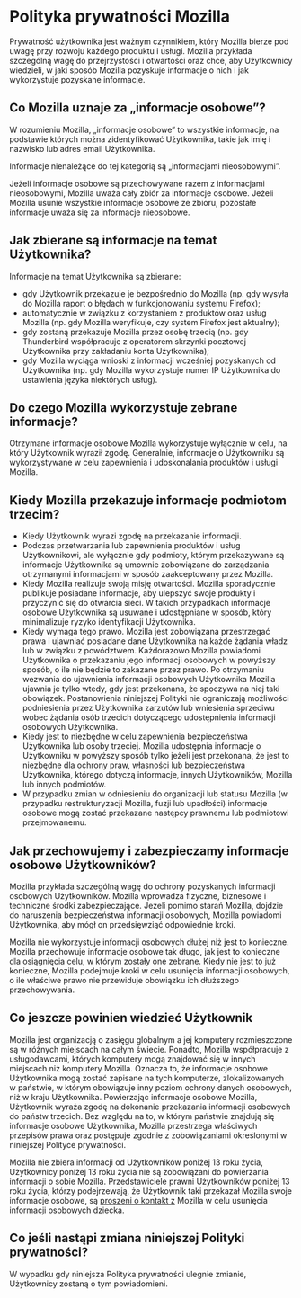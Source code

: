 # Polityka prywatności Mozilla

Prywatność użytkownika jest ważnym czynnikiem, który Mozilla bierze pod uwagę przy rozwoju każdego produktu i usługi. Mozilla przykłada szczególną wagę do przejrzystości i otwartości oraz chce, aby Użytkownicy wiedzieli, w jaki sposób Mozilla pozyskuje informacje o nich i jak wykorzystuje pozyskane informacje.

## Co Mozilla uznaje za „informacje osobowe”?

W rozumieniu Mozilla, „informacje osobowe” to wszystkie informacje, na podstawie których można zidentyfikować Użytkownika, takie jak imię i nazwisko lub adres email Użytkownika.

Informacje nienależące do tej kategorią są „informacjami nieosobowymi”.

Jeżeli informacje osobowe są przechowywane razem z informacjami nieosobowymi, Mozilla uważa cały zbiór za informacje osobowe. Jeżeli Mozilla usunie wszystkie informacje osobowe ze zbioru, pozostałe informacje uważa się za informacje nieosobowe.

## Jak zbierane są informacje na temat Użytkownika?

Informacje na temat Użytkownika są zbierane:

* gdy Użytkownik przekazuje je bezpośrednio do Mozilla (np. gdy wysyła do Mozilla raport o błędach w funkcjonowaniu systemu Firefox);
* automatycznie w związku z korzystaniem z produktów oraz usług Mozilla (np. gdy Mozilla weryfikuje, czy system Firefox jest aktualny);
* gdy zostaną przekazuje Mozilla przez osobę trzecią (np. gdy Thunderbird współpracuje z operatorem skrzynki pocztowej Użytkownika przy zakładaniu konta Użytkownika);
* gdy Mozilla wyciąga wnioski z informacji wcześniej pozyskanych od Użytkownika (np. gdy Mozilla wykorzystuje numer IP Użytkownika do ustawienia języka niektórych usług).

## Do czego Mozilla wykorzystuje zebrane informacje?

Otrzymane informacje osobowe Mozilla wykorzystuje wyłącznie w celu, na który Użytkownik wyraził zgodę. Generalnie, informacje o Użytkowniku są wykorzystywane w celu zapewnienia i udoskonalania produktów i usługi Mozilla.

## Kiedy Mozilla przekazuje informacje podmiotom trzecim?

* Kiedy Użytkownik wyrazi zgodę na przekazanie informacji.
* Podczas przetwarzania lub zapewnienia produktów i usług Użytkownikowi, ale wyłącznie gdy podmioty, którym przekazywane są informacje Użytkownika są umownie zobowiązane do zarządzania otrzymanymi informacjami w sposób zaakceptowany przez Mozilla.
* Kiedy Mozilla realizuje swoją misję otwartości. Mozilla sporadycznie publikuje posiadane informacje, aby ulepszyć swoje produkty i przyczynić się do otwarcia sieci. W takich przypadkach informacje osobowe Użytkownika są usuwane i udostępniane w sposób, który minimalizuje ryzyko identyfikacji Użytkownika.
* Kiedy wymaga tego prawo. Mozilla jest zobowiązana przestrzegać prawa i ujawniać posiadane dane Użytkownika na każde żądania władz lub w związku z powództwem. Każdorazowo Mozilla powiadomi Użytkownika o przekazaniu jego informacji osobowych w powyższy sposób, o ile nie będzie to zakazane przez prawo. Po otrzymaniu wezwania do ujawnienia informacji osobowych Użytkownika Mozilla ujawnia je tylko wtedy, gdy jest przekonana, że spoczywa na niej taki obowiązek. Postanowienia niniejszej Polityki nie ograniczają możliwości podniesienia przez Użytkownika zarzutów lub wniesienia sprzeciwu wobec żądania osób trzecich dotyczącego udostępnienia informacji osobowych Użytkownika.
* Kiedy jest to niezbędne w celu zapewnienia bezpieczeństwa Użytkownika lub osoby trzeciej. Mozilla udostępnia informacje o Użytkowniku w powyższy sposób tylko jeżeli jest przekonana, że jest to niezbędne dla ochrony praw, własności lub bezpieczeństwa Użytkownika, którego dotyczą informacje, innych Użytkowników, Mozilla lub innych podmiotów.
* W przypadku zmian w odniesieniu do organizacji lub statusu Mozilla (w przypadku restrukturyzacji Mozilla, fuzji lub upadłości) informacje osobowe mogą zostać przekazane następcy prawnemu lub podmiotowi przejmowanemu.

## Jak przechowujemy i zabezpieczamy informacje osobowe Użytkowników?

Mozilla przykłada szczególną wagę do ochrony pozyskanych informacji osobowych Użytkowników. Mozilla wprowadza fizyczne, biznesowe i techniczne środki zabezpieczające. Jeżeli pomimo starań Mozilla, dojdzie do naruszenia bezpieczeństwa informacji osobowych, Mozilla powiadomi Użytkownika, aby mógł on przedsięwziąć odpowiednie kroki.

Mozilla nie wykorzystuje informacji osobowych dłużej niż jest to konieczne. Mozilla przechowuje informacje osobowe tak długo, jak jest to konieczne dla osiągnięcia celu, w którym zostały one zebrane. Kiedy nie jest to już konieczne, Mozilla podejmuje kroki w celu usunięcia informacji osobowych, o ile właściwe prawo nie przewiduje obowiązku ich dłuższego przechowywania.

## Co jeszcze powinien wiedzieć Użytkownik

Mozilla jest organizacją o zasięgu globalnym a jej komputery rozmieszczone są w różnych miejscach na całym świecie. Ponadto, Mozilla współpracuje z usługodawcami, których komputery mogą znajdować się w innych miejscach niż komputery Mozilla. Oznacza to, że informacje osobowe Użytkownika mogą zostać zapisane na tych komputerze, zlokalizowanych w państwie, w którym obowiązuje inny poziom ochrony danych osobowych, niż w kraju Użytkownika. Powierzając informacje osobowe Mozilla, Użytkownik wyraża zgodę na dokonanie przekazania informacji osobowych do państw trzecich. Bez względu na to, w którym państwie znajdują się informacje osobowe Użytkownika, Mozilla przestrzega właściwych przepisów prawa oraz postępuje zgodnie z zobowiązaniami określonymi w niniejszej Polityce prywatności.

Mozilla nie zbiera informacji od Użytkowników poniżej 13 roku życia, Użytkownicy poniżej 13 roku życia nie są zobowiązani do powierzania informacji o sobie Mozilla. Przedstawiciele prawni Użytkowników poniżej 13 roku życia, którzy podejrzewają, że Użytkownik taki przekazał Mozilla swoje informacje osobowe, są [proszeni o kontakt z](https://www.mozilla.org/en-US/privacy/policies/firefox-os/) Mozilla w celu usunięcia informacji osobowych dziecka.

## Co jeśli nastąpi zmiana niniejszej Polityki prywatności?

W wypadku gdy niniejsza Polityka prywatności ulegnie zmianie, Użytkownicy zostaną o tym powiadomieni.
